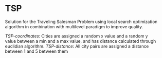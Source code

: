 # TSP
Solution for the Traveling Salesman Problem using local search optimization algorithm in combination with multilevel paradigm to improve quality.

*TSP-coordinates*: Cities are assigned a random x value and a random y value between a min and a max value, and has distance calculated through euclidian algorithm.
*TSP-distance*: All city pairs are assigned a distance between 1 and 5 between them
